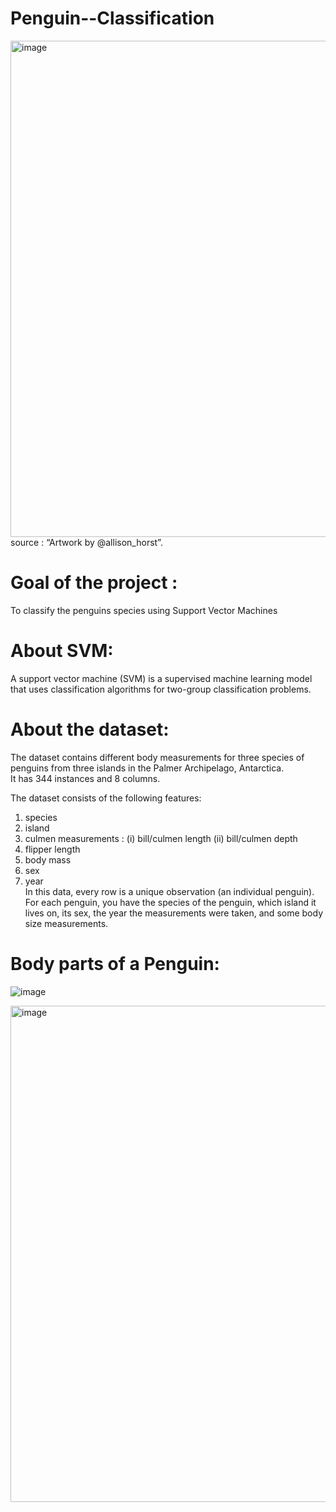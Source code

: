 # Penguin--Classification
<img width="794" alt="image" src="https://user-images.githubusercontent.com/47351536/200643804-ca6e09e7-67d0-491f-b26d-af1fe6658c08.png">
source : “Artwork by @allison_horst”.

# Goal of the project :
To classify the penguins species using Support Vector Machines

# About SVM: 
A support vector machine (SVM) is a supervised machine learning model that uses classification algorithms for two-group classification problems.

# About the dataset:
The dataset contains different body measurements for three species of penguins from three islands in the Palmer Archipelago, Antarctica.<br>
It has 344 instances and 8 columns. <br>

The dataset consists of the following features: <br>
1. species 
2. island 
3. culmen measurements : (i) bill/culmen length (ii) bill/culmen depth
4. flipper length
5. body mass
6. sex
7. year<br>
In this data, every row is a unique observation (an individual penguin). For each penguin, you have the species of the penguin, which island it lives on, its sex, the year the measurements were taken, and some body size measurements.

# Body parts of a Penguin:
![image](https://user-images.githubusercontent.com/47351536/200644114-7078e912-1ebd-4381-95ad-5e429f6601c6.png)

<img width="794" alt="image" src="https://user-images.githubusercontent.com/47351536/200644302-3022811c-f924-417d-ad42-c322cec7225d.png">

